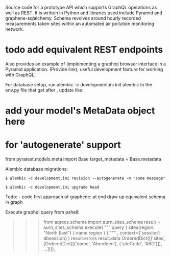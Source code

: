 
Source code for a prototype API which supports GraphQL operations as well as REST.
It is written in Python and libraries used include Pyramid and graphene-sqlalchemy.
Schema revolves around hourly recorded measurements taken sites 
within an automated air pollution monitoring network.

# todo add equivalent REST endpoints

Also provides an example of (implementing a graphiql browser interface in a Pyramid application.
(Provide link), useful development feature for working with GraphQL.

For database setup, run alembic -c development.ini init alembic
In the env.py file that get after , update like:

# add your model's MetaData object here
# for 'autogenerate' support
from pyratest.models.meta import Base
target_metadata = Base.metadata

Alembic database migrations: 

    $ alembic -c development.ini revision --autogenerate -m "some message"   
     
    $ alembic -c development.ini upgrade head

Todo: - code first approach of graphene: at end draw up equivalent schema in graph

Execute graphql query from pshell:

>>> from aqrecs.schema import aurn_sites_schema
>>> result = aurn_sites_schema.execute(
        """
        query {
          sites(region: "North East") {
            name
            region
          }
        }
        """
        , context={'session': dbsession}
    )
>>> result.errors
>>> result.data
OrderedDict([('sites', [OrderedDict([('name', 'Aberdeen'), ('siteCode', 'ABD')]), ...])]), 
